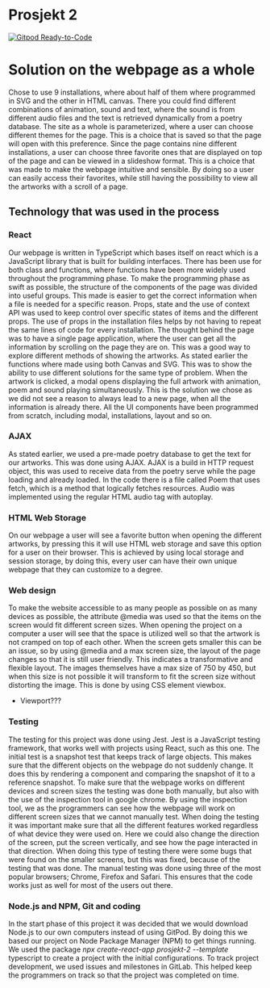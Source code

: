 # Prosjekt 2
[![Gitpod Ready-to-Code](https://img.shields.io/badge/Gitpod-Ready--to--Code-blue?logo=gitpod)](https://gitpod.idi.ntnu.no/#https://gitlab.stud.idi.ntnu.no/it2810-h20/team-07/prosjekt-2) 


# Solution on the webpage as a whole
Chose to use 9 installations, where about half of them where programmed in SVG and the other in HTML canvas. There you could find different combinations of animation, sound and text, where the sound is from different audio files and the text is retrieved dynamically from a poetry database. The site as a whole is parameterized, where a user can choose different themes for the page. This is a choice that is saved so that the page will open with this preference. Since the page contains nine different installations, a user can choose three favorite ones that are displayed on top of the page and can be viewed in a slideshow format. This is a choice that was made to make the webpage intuitive and sensible. By doing so a user can easily access their favorites, while still having the possibility to view all the artworks with a scroll of a page.

## Technology that was used in the process

### React

Our webpage is written in TypeScript which bases itself on react which is a JavaScript library that is built for building interfaces. There has been use for both class and functions, where functions have been more widely used throughout the programming phase. To make the programming phase as swift as possible, the structure of the components of the page was divided into useful groups. This made is easier to get the correct information when a file is needed for a specific reason. Props, state and the use of context API was used to keep control over specific states of items and the different props. The use of props in the installation files helps by not having to repeat the same lines of code for every installation. The thought behind the page was to have a single page application, where the user can get all the information by scrolling on the page they are on. This was a good way to explore different methods of showing the artworks. As stated earlier the functions where made using both Canvas and SVG. This was to show the ability to use different solutions for the same type of problem. When the artwork is clicked, a modal opens displaying the full artwork with animation, poem and sound playing simultaneously. This is the solution we chose as we did not see a reason to always lead to a new page, when all the information is already there. All the UI components have been programmed from scratch, including modal, installations, layout and so on.

### AJAX

As stated earlier, we used a pre-made poetry database to get the text for our artworks. This was done using AJAX. AJAX is a build in HTTP request object, this was used to receive data from the poetry serve while the page loading and already loaded. In the code there is a file called Poem that uses fetch, which is a method that logically fetches resources. Audio was implemented using the regular HTML audio tag with autoplay.

### HTML Web Storage

On our webpage a user will see a favorite button when opening the different artworks, by pressing this it will use HTML web storage and save this option for a user on their browser. This is achieved by using local storage and session storage, by doing this, every user can have their own unique webpage that they can customize to a degree.

### Web design

To make the website accessible to as many people as possible on as many devices as possible, the attribute @media was used so that the items on the screen would fit different screen sizes. When opening the project on a computer a user will see that the space is utilized well so that the artwork is not cramped on top of each other. When the screen gets smaller this can be an issue, so by using @media and a max screen size, the layout of the page changes so that it is still user friendly. This indicates a transformative and flexible layout. The images themselves have a max size of 750 by 450, but when this size is not possible it will transform to fit the screen size without distorting the image. This is done by using CSS element viewbox.

-   Viewport???

### Testing

The testing for this project was done using Jest. Jest is a JavaScript testing framework, that works well with projects using React, such as this one. The initial test is a snapshot test that keeps track of large objects. This makes sure that the different objects on the webpage do not suddenly change. It does this by rendering a component and comparing the snapshot of it to a reference snapshot. To make sure that the webpage works on different devices and screen sizes the testing was done both manually, but also with the use of the inspection tool in google chrome. By using the inspection tool, we as the programmers can see how the webpage will work on different screen sizes that we cannot manually test. When doing the testing it was important make sure that all the different features worked regardless of what device they were used on. Here we could also change the direction of the screen, put the screen vertically, and see how the page interacted in that direction. When doing this type of testing there were some bugs that were found on the smaller screens, but this was fixed, because of the testing that was done. The manual testing was done using three of the most popular browsers; Chrome, Firefox and Safari. This ensures that the code works just as well for most of the users out there.

### Node.js and NPM, Git and coding

In the start phase of this project it was decided that we would download Node.js to our own computers instead of using GitPod. By doing this we based our project on Node Package Manager (NPM) to get things running. We used the package *_npx create-react-app prosjekt-2 --template_* typescript to create a project with the initial configurations. To track project development, we used issues and milestones in GitLab. This helped keep the programmers on track so that the project was completed on time.
